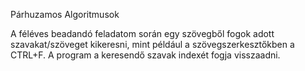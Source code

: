 Párhuzamos Algoritmusok

A féléves beadandó feladatom során egy szövegből fogok adott szavakat/szöveget kikeresni, mint például a szövegszerkesztőkben a CTRL+F.
A program a keresendő szavak indexét fogja visszaadni.
